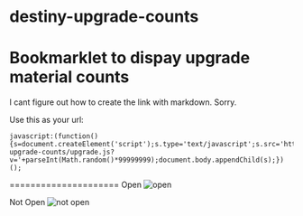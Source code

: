 destiny-upgrade-counts
======================

Bookmarklet to dispay upgrade material counts 
======================
I cant figure out how to create the link with markdown. Sorry.

Use this as your url:

```
javascript:(function(){s=document.createElement('script');s.type='text/javascript';s.src='http://sbeckeriv.github.io/destiny-upgrade-counts/upgrade.js?v='+parseInt(Math.random()*99999999);document.body.appendChild(s);})();
```
=====================
Open
![open](http://sbeckeriv.github.io/destiny-upgrade-counts/open.png)

Not Open
![not open](http://sbeckeriv.github.io/destiny-upgrade-counts/close.png)
